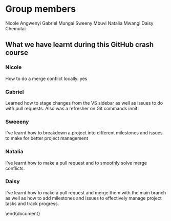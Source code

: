 # Group members
Nicole Angwenyi
Gabriel Mungai
Sweeny Mbuvi
Natalia Mwangi
Daisy Chemutai


## What we have learnt during this GitHub crash course

### Nicole
How to do a merge conflict locally. yes

### Gabriel
Learned how to stage changes from the VS sidebar as well as issues to do with pull requests.
Also was a refresher on Git commands innit

### Sweeeny
I've learnt how to breakdown a project into different milestones and issues to make for better project management 

### Natalia
I've learnt how to make a pull request and to smoothly solve merge conflicts.

### Daisy
I've learnt how to make a pull request and merge them with the main branch as well as how to add milestones and issues to effectively manage project tasks and track progress.

\end{document}

